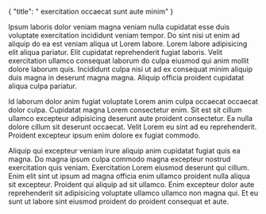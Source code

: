 {
  "title": " exercitation occaecat sunt aute minim"
}

Ipsum laboris dolor veniam magna veniam nulla cupidatat esse duis voluptate exercitation incididunt veniam tempor. Do sint nisi ut enim ad aliquip do ea est veniam aliqua ut Lorem labore. Lorem labore adipisicing elit aliqua pariatur. Elit cupidatat reprehenderit fugiat laboris. Velit exercitation ullamco consequat laborum do culpa eiusmod qui anim mollit dolore laborum quis. Incididunt culpa nisi ut ad ex consequat minim aliquip duis magna in deserunt magna magna. Aliquip officia proident cupidatat aliqua culpa pariatur.

Id laborum dolor anim fugiat voluptate Lorem anim culpa occaecat occaecat dolor culpa. Cupidatat magna Lorem consectetur enim. Sit est sit cillum ullamco excepteur adipisicing deserunt aute proident consectetur. Ea nulla dolore cillum sit deserunt occaecat. Velit Lorem eu sint ad eu reprehenderit. Proident excepteur ipsum enim dolore ex fugiat commodo.

Aliquip qui excepteur veniam irure aliquip anim cupidatat fugiat quis ea magna. Do magna ipsum culpa commodo magna excepteur nostrud exercitation quis veniam. Exercitation Lorem eiusmod deserunt qui cillum. Enim elit sint ut ipsum ad magna officia enim ullamco proident nulla aliqua sit excepteur. Proident qui aliquip ad sit ullamco. Enim excepteur dolor aute reprehenderit sit adipisicing voluptate ullamco ullamco non magna qui. Et eu sunt ut labore sint eiusmod proident do proident consequat et aute.